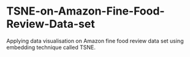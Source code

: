 # TSNE-on-Amazon-Fine-Food-Review-Data-set
Applying data visualisation on Amazon fine food review data set using embedding technique called TSNE.
